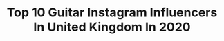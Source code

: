 ---
title: Top 10 Guitar Instagram Influencers In United Kingdom In 2020
description: >-
  Find top guitar Instagram influencers in United Kingdom in 2020. Most popular hashtags: # #umbrella #vintage #light.
platform: Instagram
profiles:
  - username: "guitarporn"
    fullname: >-
      𝙶𝚞𝚒𝚝𝚊𝚛𝙿𝚘𝚛𝚗®
    location: "United Kingdom"
    followers: 15047
    engagement: 233
    commentsToLikes: 0.005804
    id: ck5zp8kios7780i14reoeo49b
    verified: false
    hashtags: "#vox, #stratocaster, #lespaul, #vintage"
  - username: "danporterguitar"
    fullname: >-
      Dan Porter
    location: "United Kingdom"
    followers: 5341
    engagement: 2459
    commentsToLikes: 0.053920
    id: ck15tut66k0ed0i19qrv42o5n
    verified: false
    hashtags: "#light, #drummer, #teenguitarist, #loughborough"
  - username: "nakajin"
    fullname: >-
      Nakajin
    location: "United Kingdom"
    followers: 195388
    engagement: 1450
    commentsToLikes: 0.013563
    id: ck5cfgqa4mx1v0i11kec76ae3
    verified: true
    hashtags: "#toshijc, #thehouse, #wanimaann, #dugaradidu"
  - username: "billy_norris"
    fullname: >-
      billy_norris
    location: "United Kingdom"
    followers: 5944
    engagement: 1028
    commentsToLikes: 0.066467
    id: ckap09ovbpd8z0i783f4udkd7
    verified: false
    hashtags: "#tomwaits, #officefortheday, #humblebrag, #doucheyhashtags"
  - username: "jacksonbenjamin"
    fullname: >-
      Jackson
    location: "United Kingdom"
    followers: 15153
    engagement: 1133
    commentsToLikes: 0.020112
    id: ck14hqz4gbots0i19nk93u5mb
    verified: false
    hashtags: ""
  - username: "benjamintotten"
    fullname: >-
      BENJI
    location: "United Kingdom"
    followers: 12092
    engagement: 1744
    commentsToLikes: 0.028424
    id: ck5hpyrcrs72l0i1150w2hk2x
    verified: false
    hashtags: ""
  - username: "bowersam"
    fullname: >-
      Sam Bower
    location: "United Kingdom"
    followers: 60396
    engagement: 1539
    commentsToLikes: 0.006367
    id: ck0udxucfk7rk0i19n8bkn0hz
    verified: true
    hashtags: "#linkinbio, #itgetsbetter"
  - username: "thelivhaynes"
    fullname: >-
      ♥ liv haynes ♥
    location: "United Kingdom"
    followers: 23251
    engagement: 464
    commentsToLikes: 0.033877
    id: ck0w6pnmt9pmr0i19czkwletu
    verified: false
    hashtags: ""
  - username: "officialarielle"
    fullname: >-
      Arielle
    location: "United Kingdom"
    followers: 74464
    engagement: 278
    commentsToLikes: 0.058422
    id: ck0tw9mfceiiy0i19robwqxlc
    verified: false
    hashtags: "#brianmayguitar, #brianmayguitars, #moog"
  - username: "stefjoshua_"
    fullname: >-
      Stef Joshua van den Heuvel
    location: "United Kingdom"
    followers: 8285
    engagement: 931
    commentsToLikes: 0.152420
    id: ck13blk3vw04d0i19bw3uuvkz
    verified: false
    hashtags: "#christmas, #model, #oceaneyes, #thegoodvoice"
---